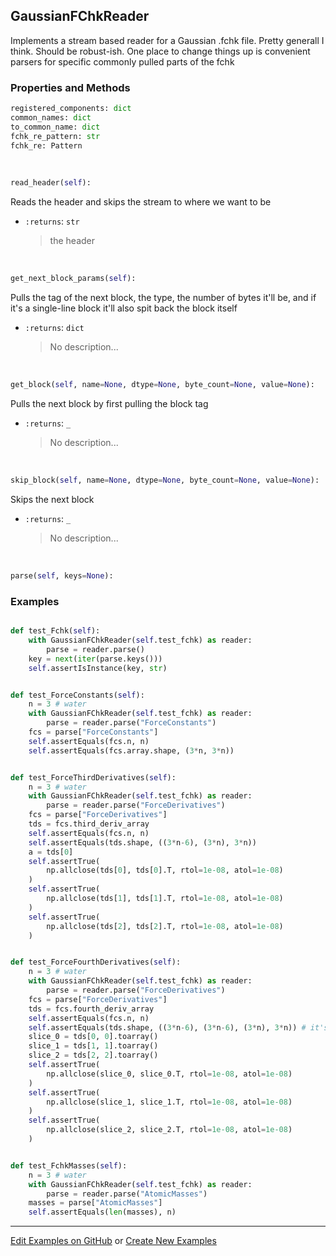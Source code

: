 ## <a id="McUtils.GaussianInterface.GaussianImporter.GaussianFChkReader">GaussianFChkReader</a>
Implements a stream based reader for a Gaussian .fchk file. Pretty generall I think. Should be robust-ish.
One place to change things up is convenient parsers for specific commonly pulled parts of the fchk

### Properties and Methods
```python
registered_components: dict
common_names: dict
to_common_name: dict
fchk_re_pattern: str
fchk_re: Pattern
```
<a id="McUtils.GaussianInterface.GaussianImporter.GaussianFChkReader.read_header">&nbsp;</a>
```python
read_header(self): 
```
Reads the header and skips the stream to where we want to be
- `:returns`: `str`
    >the header

<a id="McUtils.GaussianInterface.GaussianImporter.GaussianFChkReader.get_next_block_params">&nbsp;</a>
```python
get_next_block_params(self): 
```
Pulls the tag of the next block, the type, the number of bytes it'll be,
        and if it's a single-line block it'll also spit back the block itself
- `:returns`: `dict`
    >No description...

<a id="McUtils.GaussianInterface.GaussianImporter.GaussianFChkReader.get_block">&nbsp;</a>
```python
get_block(self, name=None, dtype=None, byte_count=None, value=None): 
```
Pulls the next block by first pulling the block tag
- `:returns`: `_`
    >No description...

<a id="McUtils.GaussianInterface.GaussianImporter.GaussianFChkReader.skip_block">&nbsp;</a>
```python
skip_block(self, name=None, dtype=None, byte_count=None, value=None): 
```
Skips the next block
- `:returns`: `_`
    >No description...

<a id="McUtils.GaussianInterface.GaussianImporter.GaussianFChkReader.parse">&nbsp;</a>
```python
parse(self, keys=None): 
```

### Examples
```python

def test_Fchk(self):
    with GaussianFChkReader(self.test_fchk) as reader:
        parse = reader.parse()
    key = next(iter(parse.keys()))
    self.assertIsInstance(key, str)


def test_ForceConstants(self):
    n = 3 # water
    with GaussianFChkReader(self.test_fchk) as reader:
        parse = reader.parse("ForceConstants")
    fcs = parse["ForceConstants"]
    self.assertEquals(fcs.n, n)
    self.assertEquals(fcs.array.shape, (3*n, 3*n))


def test_ForceThirdDerivatives(self):
    n = 3 # water
    with GaussianFChkReader(self.test_fchk) as reader:
        parse = reader.parse("ForceDerivatives")
    fcs = parse["ForceDerivatives"]
    tds = fcs.third_deriv_array
    self.assertEquals(fcs.n, n)
    self.assertEquals(tds.shape, ((3*n-6), (3*n), 3*n))
    a = tds[0]
    self.assertTrue(
        np.allclose(tds[0], tds[0].T, rtol=1e-08, atol=1e-08)
    )
    self.assertTrue(
        np.allclose(tds[1], tds[1].T, rtol=1e-08, atol=1e-08)
    )
    self.assertTrue(
        np.allclose(tds[2], tds[2].T, rtol=1e-08, atol=1e-08)
    )


def test_ForceFourthDerivatives(self):
    n = 3 # water
    with GaussianFChkReader(self.test_fchk) as reader:
        parse = reader.parse("ForceDerivatives")
    fcs = parse["ForceDerivatives"]
    tds = fcs.fourth_deriv_array
    self.assertEquals(fcs.n, n)
    self.assertEquals(tds.shape, ((3*n-6), (3*n-6), (3*n), 3*n)) # it's a SparseTensor now
    slice_0 = tds[0, 0].toarray()
    slice_1 = tds[1, 1].toarray()
    slice_2 = tds[2, 2].toarray()
    self.assertTrue(
        np.allclose(slice_0, slice_0.T, rtol=1e-08, atol=1e-08)
    )
    self.assertTrue(
        np.allclose(slice_1, slice_1.T, rtol=1e-08, atol=1e-08)
    )
    self.assertTrue(
        np.allclose(slice_2, slice_2.T, rtol=1e-08, atol=1e-08)
    )


def test_FchkMasses(self):
    n = 3 # water
    with GaussianFChkReader(self.test_fchk) as reader:
        parse = reader.parse("AtomicMasses")
    masses = parse["AtomicMasses"]
    self.assertEquals(len(masses), n)
```

___

[Edit Examples on GitHub](https://github.com/McCoyGroup/References/edit/gh-pages/Documentation/examples/McUtils/GaussianInterface/GaussianImporter/GaussianFChkReader.md) or 
[Create New Examples](https://github.com/McCoyGroup/References/new/gh-pages/?filename=Documentation/examples/McUtils/GaussianInterface/GaussianImporter/GaussianFChkReader.md)